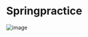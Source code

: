 # Springpractice
![image](https://user-images.githubusercontent.com/117061586/208061157-02f8f714-3bf1-4490-bf00-826cc7b611c5.png)
